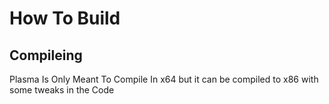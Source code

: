 # How To Build

## Compileing
Plasma Is Only Meant To Compile In x64 but it can be compiled to x86 with some tweaks in the Code
